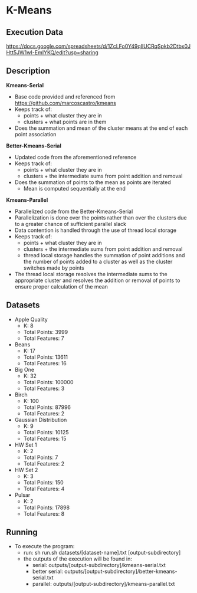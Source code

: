 **<h1>K-Means</h1>**

**<h2>Execution Data</h2>**
https://docs.google.com/spreadsheets/d/1ZcLFo0Y49qIlUCRqSpkb2Dtbx0JHtt5JW1wI-EmIYKQ/edit?usp=sharing

**<h2>Description</h2>**

**Kmeans-Serial**
- Base code provided and referenced from https://github.com/marcoscastro/kmeans
- Keeps track of: 
    - points + what cluster they are in
    - clusters + what points are in them
- Does the summation and mean of the cluster means at the end of each point association

**Better-Kmeans-Serial**
- Updated code from the aforementioned reference
- Keeps track of:
    - points + what cluster they are in
    - clusters + the intermediate sums from point addition and removal
- Does the summation of points to the mean as points are iterated 
    - Mean is computed sequentially at the end

**Kmeans-Parallel**
- Parallelized code from the Better-Kmeans-Serial
- Parallelization is done over the points rather than over the clusters due to a greater chance of sufficient parallel slack
- Data contention is handled through the use of thread local storage
- Keeps track of:
    - points + what cluster they are in
    - clusters + the intermediate sums from point addition and removal
    - thread local storage handles the summation of point additions and the number of points added to a cluster as well as the cluster switches made by points
- The thread local storage resolves the intermediate sums to the appropriate cluster and resolves the addition or removal of points to ensure proper calculation of the mean

**<h2>Datasets</h2>**
- Apple Quality
    - K: 8
    - Total Points: 3999
    - Total Features: 7
- Beans
    - K: 17
    - Total Points: 13611
    - Total Features: 16
- Big One
    - K: 32
    - Total Points: 100000
    - Total Features: 3
- Birch
    - K: 100
    - Total Points: 87996
    - Total Features: 2
- Gaussian Distribution
    - K: 9
    - Total Points: 10125
    - Total Features: 15
- HW Set 1
    - K: 2
    - Total Points: 7
    - Total Features: 2 
- HW Set 2
    - K: 3
    - Total Points: 150
    - Total Features: 4
- Pulsar
    - K: 2
    - Total Points: 17898
    - Total Features: 8

**<h2>Running</h2>**
- To execute the program:
    - run: sh run.sh datasets/[dataset-name].txt [output-subdirectory]
    - the outputs of the execution will be found in:
        - serial: outputs/[output-subdirectory]/kmeans-serial.txt
        - better serial: outputs/[output-subdirectory]/better-kmeans-serial.txt 
        - parallel: outputs/[output-subdirectory]/kmeans-parallel.txt

